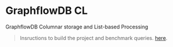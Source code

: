 # GraphflowDB CL

GraphflowDB Columnar storage and List-based Processing

> Insructions to build the project and benchmark queries. [here](https://github.com/graphflow/graphflow-columnar-techniques/blob/master/install.md).
